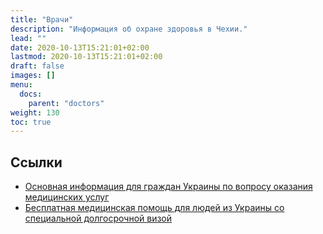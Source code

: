 ```yaml
---
title: "Врачи"
description: "Информация об охране здоровья в Чехии."
lead: ""
date: 2020-10-13T15:21:01+02:00
lastmod: 2020-10-13T15:21:01+02:00
draft: false
images: []
menu:
  docs:
    parent: "doctors"
weight: 130
toc: true
---
```

## Ссылки
* [Основная информация для граждан Украины по вопросу оказания медицинских услуг](https://www.mzcr.cz/zakladni-informace-pro-obcany-ukrajiny-v-oblasti-poskytovani-zdravotnich-sluzeb-ru/)
* [Бесплатная медицинская помощь для людей из Украины со специальной долгосрочной визой](https://lekariproukrajinu.cz/uk/)
